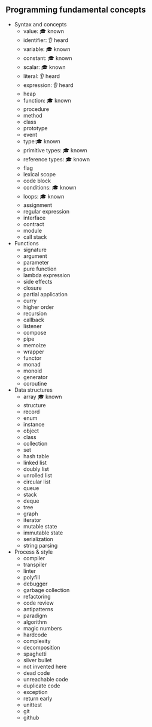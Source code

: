 ## Programming fundamental concepts

- Syntax and concepts
  - value: 🎓 known
  - identifier: 👂 heard
  - variable: 🎓 known
  - constant: 🎓 known
  - scalar: 🎓 known
  - literal: 👂 heard
  - expression: 👂 heard
  - heap
  - function: 🎓 known
  - procedure 
  - method
  - class
  - prototype
  - event
  - type:🎓 known
  - primitive types: 🎓 known
  - reference types: 🎓 known
  - flag
  - lexical scope
  - code block 
  - conditions: 🎓 known
  - loops: 🎓 known
  - assignment
  - regular expression
  - interface
  - contract
  - module
  - call stack
- Functions
  - signature
  - argument
  - parameter
  - pure function
  - lambda expression
  - side effects
  - closure
  - partial application
  - curry
  - higher order
  - recursion
  - callback
  - listener
  - compose
  - pipe
  - memoize
  - wrapper
  - functor
  - monad
  - monoid
  - generator
  - coroutine
- Data structures
  - array 🎓 known
  - structure
  - record
  - enum
  - instance
  - object
  - class
  - collection
  - set
  - hash table
  - linked list
  - doubly list
  - unrolled list
  - circular list
  - queue
  - stack
  - deque
  - tree
  - graph
  - iterator
  - mutable state
  - immutable state
  - serialization
  - string parsing
- Process & style
  - compiler
  - transpiler
  - linter
  - polyfill
  - debugger
  - garbage collection
  - refactoring
  - code review
  - antipatterns
  - paradigm
  - algorithm
  - magic numbers
  - hardcode
  - complexity
  - decomposition
  - spaghetti
  - silver bullet
  - not invented here
  - dead code
  - unreachable code
  - duplicate code
  - exception
  - return early
  - unittest
  - git
  - github

